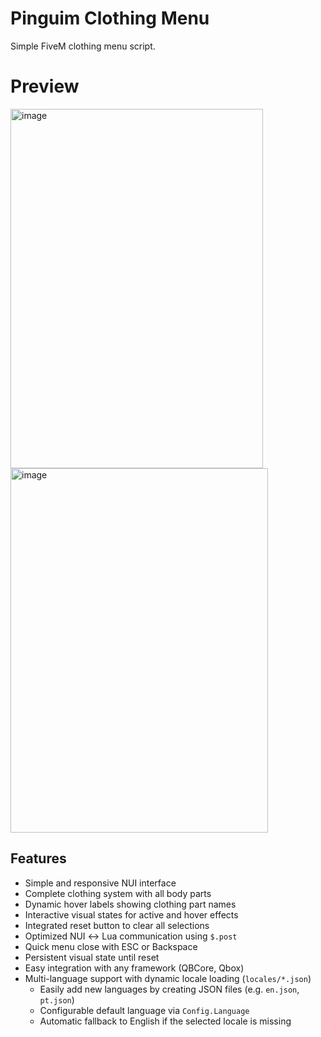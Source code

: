 # Pinguim Clothing Menu
Simple FiveM clothing menu script.


# Preview
<img width="404" height="575" alt="image" src="https://github.com/user-attachments/assets/60895440-1dd6-48bb-8633-3a6da9d87aec" />
<img width="412" height="583" alt="image" src="https://github.com/user-attachments/assets/b6e6c76b-9736-4cca-9bce-677165be6e20" />

## Features
* Simple and responsive NUI interface
* Complete clothing system with all body parts
* Dynamic hover labels showing clothing part names
* Interactive visual states for active and hover effects
* Integrated reset button to clear all selections
* Optimized NUI ↔ Lua communication using `$.post`
* Quick menu close with ESC or Backspace
* Persistent visual state until reset
* Easy integration with any framework (QBCore, Qbox)
* Multi-language support with dynamic locale loading (`locales/*.json`)
  * Easily add new languages by creating JSON files (e.g. `en.json`, `pt.json`)
  * Configurable default language via `Config.Language`
  * Automatic fallback to English if the selected locale is missing



